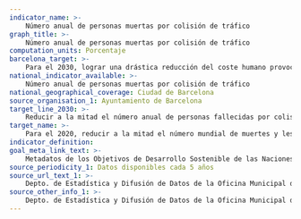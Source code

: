 ```yaml
---
indicator_name: >-
    Número anual de personas muertas por colisión de tráfico
graph_title: >-
    Número anual de personas muertas por colisión de tráfico
computation_units: Porcentaje
barcelona_target: >-
    Para el 2030, lograr una drástica reducción del coste humano provocado por los accidentes de tráfico 
national_indicator_available: >-
    Número anual de personas muertas por colisión de tráfico
national_geographical_coverage: Ciudad de Barcelona
source_organisation_1: Ayuntamiento de Barcelona
target_line_2030: >-
    Reducir a la mitad el número anual de personas fallecidas por colisión de tráfico con respecto a los valores alcanzados en el año 2015: Inferior a 12
target_name: >-
    Para el 2020, reducir a la mitad el número mundial de muertes y lesiones causadas por accidentes de tráfico
indicator_definition:
goal_meta_link_text: >-
    Metadatos de los Objetivos de Desarrollo Sostenible de las Naciones Unidas (pdf 894kB)
source_periodicity_1: Datos disponibles cada 5 años
source_url_text_1: >-
    Depto. de Estadística y Difusión de Datos de la Oficina Municipal de Datos   
source_other_info_1: >-
    Depto. de Estadística y Difusión de Datos de la Oficina Municipal de Datos 
---
```

